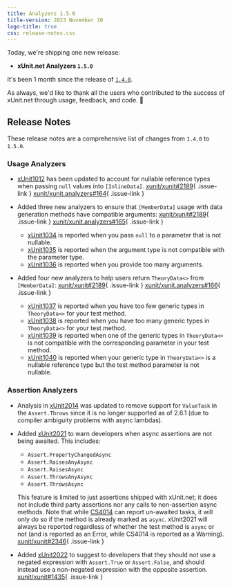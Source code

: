 ```yaml
---
title: Analyzers 1.5.0
title-version: 2023 November 10
logo-title: true
css: release-notes.css
---
```


Today, we're shipping one new release:

* **xUnit.net Analyzers `1.5.0`**

It's been 1 month since the release of [`1.4.0`](/releases/analyzers/1.4.0).

As always, we'd like to thank all the users who contributed to the success of xUnit.net through usage, feedback, and code. 🎉

## Release Notes

These release notes are a comprehensive list of changes from `1.4.0` to `1.5.0`.

### Usage Analyzers

* [xUnit1012](/xunit.analyzers/rules/xUnit1012) has been updated to account for nullable reference types when passing `null` values into `[InlineData]`. [xunit/xunit#2189](https://github.com/xunit/xunit/issues/2189){ .issue-link } [xunit/xunit.analyzers#164](https://github.com/xunit/xunit.analyzers/pull/164){ .issue-link }

* Added three new analyzers to ensure that `[MemberData]` usage with data generation methods have compatible arguments: [xunit/xunit#2189](https://github.com/xunit/xunit/issues/2189){ .issue-link } [xunit/xunit.analyzers#165](https://github.com/xunit/xunit.analyzers/pull/165){ .issue-link }

  * [xUnit1034](/xunit.analyzers/rules/xUnit1034) is reported when you pass `null`     to a parameter that is not nullable.
  * [xUnit1035](/xunit.analyzers/rules/xUnit1035) is reported when the argument type is not     compatible with the parameter type.
  * [xUnit1036](/xunit.analyzers/rules/xUnit1036) is reported when you provide too many arguments.

* Added four new analyzers to help users return `TheoryData<>` from `[MemberData]`: [xunit/xunit#2189](https://github.com/xunit/xunit/issues/2189){ .issue-link } [xunit/xunit.analyzers#166](https://github.com/xunit/xunit.analyzers/pull/166){ .issue-link }

  * [xUnit1037](/xunit.analyzers/rules/xUnit1037) is reported when you have too few generic types     in `TheoryData<>` for your test method.
  * [xUnit1038](/xunit.analyzers/rules/xUnit1038) is reported when you have too many generic types     in `TheoryData<>` for your test method.
  * [xUnit1039](/xunit.analyzers/rules/xUnit1039) is reported when one of the generic types in     `TheoryData<>` is not compatible with the corresponding parameter in your test method.
  * [xUnit1040](/xunit.analyzers/rules/xUnit1040) is reported when your generic type in     `TheoryData<>` is a nullable reference type but the test method parameter is not nullable.

### Assertion Analyzers

* Analysis in [xUnit2014](/xunit.analyzers/rules/xUnit2014) was updated to remove support for `ValueTask` in the `Assert.Throws` since it is no longer supported as of 2.6.1 (due to compiler ambiguity problems with async lambdas).

* Added [xUnit2021](/xunit.analyzers/rules/xUnit2021) to warn developers when async assertions are not being awaited. This includes:

  * `Assert.PropertyChangedAsync`
  * `Assert.RaisesAnyAsync`
  * `Assert.RaisesAsync`
  * `Assert.ThrowsAnyAsync`
  * `Assert.ThrowsAsync`

  This feature is limited to just assertions shipped with xUnit.net; it does not include third party assertions nor any calls to non-assertion async methods. Note that while [CS4014](https://learn.microsoft.com/dotnet/csharp/language-reference/compiler-messages/cs4014) can report un-awaited tasks, it will only do so if the method is already marked as `async`. xUnit2021 will always be reported regardless of whether the test method is `async` or not (and is reported as an Error, while CS4014 is reported as a Warning). [xunit/xunit#2346](https://github.com/xunit/xunit/issues/2346){ .issue-link }

* Added [xUnit2022](/xunit.analyzers/rules/xUnit2022) to suggest to developers that they should not use a negated expression with `Assert.True` or `Assert.False`, and should instead use a non-negated expression with the opposite assertion. [xunit/xunit#1435](https://github.com/xunit/xunit/issues/1435){ .issue-link }


